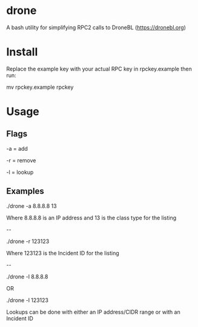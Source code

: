 # drone
A bash utility for simplifying RPC2 calls to DroneBL (https://dronebl.org)

# Install
Replace the example key with your actual RPC key in rpckey.example then run:

mv rpckey.example rpckey

# Usage

## Flags

-a = add

-r = remove

-l = lookup

## Examples

./drone -a 8.8.8.8 13

Where 8.8.8.8 is an IP address and 13 is the class type for the listing

--

./drone -r 123123

Where 123123 is the Incident ID for the listing

--

./drone -l 8.8.8.8

OR

./drone -l 123123

Lookups can be done with either an IP address/CIDR range or with an Incident ID
